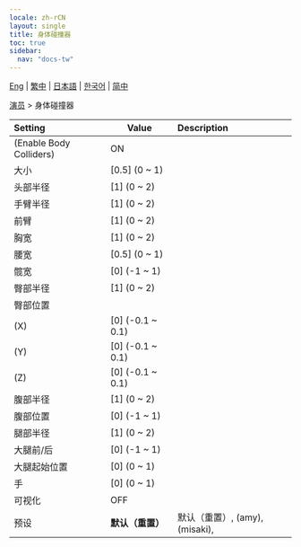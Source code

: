 ```yaml
---
locale: zh-rCN
layout: single
title: 身体碰撞器
toc: true
sidebar:
  nav: "docs-tw"
---
```

[Eng](/dancexr/menu/2025.4/actor/body_colliders) | [繁中](/tw/dancexr/menu/2025.4/actor/body_colliders) | [日本語](/jp/dancexr/menu/2025.4/actor/body_colliders) | [한국어](/kr/dancexr/menu/2025.4/actor/body_colliders) | [简中](/zh/dancexr/menu/2025.4/actor/body_colliders)

[演员](../menu#演员) > 身体碰撞器



| Setting | Value | Description |
| :--- | --- | :--- |
| (Enable Body Colliders) | ON | 
| 大小 | [0.5] (0 ~ 1) | 
| 头部半径 | [1] (0 ~ 2) | 
| 手臂半径 | [1] (0 ~ 2) | 
| 前臂 | [1] (0 ~ 2) | 
| 胸宽 | [1] (0 ~ 2) | 
| 腰宽 | [0.5] (0 ~ 1) | 
| 髋宽 | [0] (-1 ~ 1) | 
| 臀部半径 | [1] (0 ~ 2) | 
| 臀部位置 || 
| (X) | [0] (-0.1 ~ 0.1) | 
| (Y) | [0] (-0.1 ~ 0.1) | 
| (Z) | [0] (-0.1 ~ 0.1) | 
| 腹部半径 | [1] (0 ~ 2) | 
| 腹部位置 | [0] (-1 ~ 1) | 
| 腿部半径 | [1] (0 ~ 2) | 
| 大腿前/后 | [0] (-1 ~ 1) | 
| 大腿起始位置 | [0] (0 ~ 1) | 
| 手 | [0] (0 ~ 1) | 
| 可视化 | OFF | 
| 预设 | **默认（重置）** | 默认（重置）, (amy), (misaki),  |
